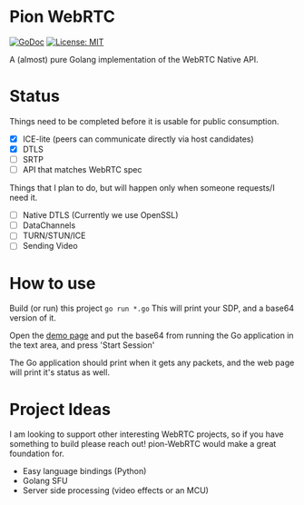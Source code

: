 # Pion WebRTC
[![GoDoc](https://godoc.org/github.com/pions/turn?status.svg)](https://godoc.org/github.com/pions/turn)
[![License: MIT](https://img.shields.io/badge/License-MIT-yellow.svg)](LICENSE.md)

A (almost) pure Golang implementation of the WebRTC Native API.

# Status
Things need to be completed before it is usable for public consumption.
- [x] ICE-lite (peers can communicate directly via host candidates)
- [x] DTLS
- [ ] SRTP
- [ ] API that matches WebRTC spec

Things that I plan to do, but will happen only when someone requests/I need it.
* [ ] Native DTLS (Currently we use OpenSSL)
* [ ] DataChannels
* [ ] TURN/STUN/ICE
* [ ] Sending Video

# How to use
Build (or run) this project `go run *.go` This will print your SDP, and a base64 version of it.

Open the [demo page](https://jsfiddle.net/tr2uq31e/) and put the base64
from running the Go application in the text area, and press 'Start Session'

The Go application should print when it gets any packets, and the web page will print it's status as well.

# Project Ideas
I am looking to support other interesting WebRTC projects, so if you have something to build please reach out!
pion-WebRTC would make a great foundation for.

* Easy language bindings (Python)
* Golang SFU
* Server side processing (video effects or an MCU)
